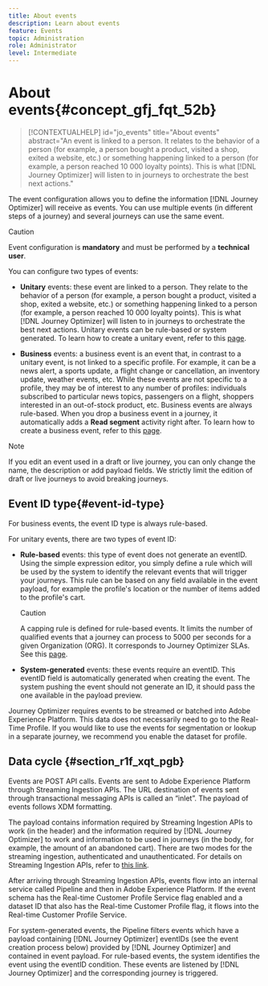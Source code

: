 ```yaml
---
title: About events
description: Learn about events
feature: Events
topic: Administration
role: Administrator
level: Intermediate
---
```

# About events{#concept_gfj_fqt_52b}

>[!CONTEXTUALHELP]
>id="jo_events"
>title="About events"
>abstract="An event is linked to a person. It relates to the behavior of a person (for example, a person bought a product, visited a shop, exited a website, etc.) or something happening linked to a person (for example, a person reached 10 000 loyalty points). This is what [!DNL Journey Optimizer] will listen to in journeys to orchestrate the best next actions."

The event configuration allows you to define the information [!DNL Journey Optimizer] will receive as events. You can use multiple events (in different steps of a journey) and several journeys can use the same event.

>[!CAUTION]
>
>Event configuration is **mandatory** and must be performed by a **technical user**.

You can  configure two types of events:

* **Unitary** events: these event are linked to a person. They relate to the behavior of a person (for example, a person bought a product, visited a shop, exited a website, etc.) or something happening linked to a person (for example, a person reached 10 000 loyalty points). This is what [!DNL Journey Optimizer] will listen to in journeys to orchestrate the best next actions. Unitary events can be rule-based or system generated. To learn how to create a unitary event, refer to this [page](../event/about-creating.md).

* **Business** events: a business event is an event that, in contrast to a unitary event, is not linked to a specific profile. For example, it can be a news alert, a sports update, a flight change or cancellation, an inventory update, weather events, etc. While these events are not specific to a profile, they may be of interest to any number of profiles: individuals subscribed to particular news topics, passengers on a flight, shoppers interested in an out-of-stock product, etc. Business events are always rule-based. When you drop a business event in a journey, it automatically adds a **Read segment** activity right after. To learn how to create a business event, refer to this [page](../event/about-creating-business.md).


>[!NOTE]
>
>If you edit an event used in a draft or live journey, you can only change the name, the description or add payload fields. We strictly limit the edition of draft or live journeys to avoid breaking journeys.

## Event ID type{#event-id-type}

For business events, the event ID type is always rule-based. 

For unitary events, there are two types of event ID:

* **Rule-based** events: this type of event does not generate an eventID. Using the simple expression editor, you simply define a rule which will be used by the system to identify the relevant events that will trigger your journeys. This rule can be based on any field available in the event payload, for example the profile's location or the number of items added to the profile's cart. 

   >[!CAUTION]
   >
   >A capping rule is defined for rule-based events. It limits the number of qualified events that a journey can process to 5000 per seconds for a given Organization (ORG). It corresponds to Journey Optimizer SLAs. See this [page](https://helpx.adobe.com/legal/product-descriptions/journey-orchestration.html).

* **System-generated** events: these events require an eventID. This eventID field is automatically generated when creating the event. The system pushing the event should not generate an ID, it should pass the one available in the payload preview. 

Journey Optimizer requires events to be streamed or batched into Adobe Experience Platform. This data does not necessarily need to go to the Real-Time Profile. If you would like to use the events for segmentation or lookup in a separate journey, we recommend you enable the dataset for profile.

## Data cycle {#section_r1f_xqt_pgb}

Events are POST API calls. Events are sent to Adobe Experience Platform through Streaming Ingestion APIs. The URL destination of events sent through transactional messaging APIs is called an “inlet”. The payload of events follows XDM formatting. 

The payload contains information required by Streaming Ingestion APIs to work (in the header) and the information required by [!DNL Journey Optimizer] to work  and information to be used in journeys (in the body, for example, the amount of an abandoned cart). There are two modes for the streaming ingestion, authenticated and unauthenticated. For details on Streaming Ingestion APIs, refer to [this link](https://experienceleague.adobe.com/docs/experience-platform/xdm/api/getting-started.html).

After arriving through Streaming Ingestion APIs, events flow into an internal service called Pipeline and then in Adobe Experience Platform. If the event schema has the Real-time Customer Profile Service flag enabled and a dataset ID that also has the Real-time Customer Profile flag, it flows into the Real-time Customer Profile Service.

For system-generated events, the Pipeline filters events which have a payload containing [!DNL Journey Optimizer] eventIDs (see the event creation process below) provided by [!DNL Journey Optimizer] and contained in event payload. For rule-based events, the system identifies the event using the eventID condition. These events are listened by [!DNL Journey Optimizer] and the corresponding journey is triggered.
